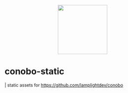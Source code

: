 <p align="center">
<img src="https://conobo-static.lamplightdev.workers.dev/images/logo.svg" alt="" width="160">
</p>

# conobo-static

| static assets for https://github.com/lamplightdev/conobo
